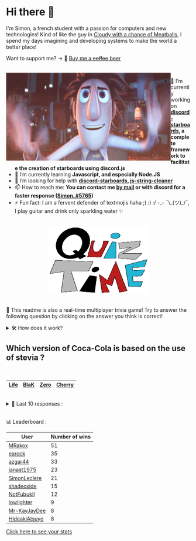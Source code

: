 # Hi there 👋

I'm Simon, a french student with a passion for computers and new technologies!
Kind of like the guy in [Cloudy with a chance of Meatballs](https://www.youtube.com/watch?v=dQw4w9WgXcQ), I spend my days imagining and developing systems to make the world a better place!

Want to support me? -> 🍺 [Buy me a ~~coffee~~ beer](https://www.buymeacoffee.com/SimonLeclere)

<br>

<img width="450" height="240" src="./assets/cloudyWithAChanceOfMeatBalls.gif" align=left>

- 🔭 I’m currently working on **[discord-starboards](https://github.com/SimonLeclere/discord-starboards), a complete framework to facilitate the creation of starboards using discord.js**
- 🌱 I’m currently learning **Javascript, and especially Node.JS**
- 🤔 I’m looking for help with **[discord-starboards](https://github.com/SimonLeclere/discord-starboards), [js-string-cleaner](https://github.com/SimonLeclere/Js-String-Cleaner)**
- 📫 How to reach me: **You can contact me [by mail](mailto:simon-leclere@orange.fr) or with discord for a faster response ([Simon_#5765](https://discord.com/invite/U2VGrkT))**
- ⚡ Fun fact: I am a fervent defender of textmojis haha ;) :) :/ -\_- ¯\\\_(ツ)\_/¯, I play guitar and drink only sparkling water ✨

<br>

<center><img width="280" height="187" src="./assets/quizTime.gif"></center>

<br>

🎲 This readme is also a real-time multiplayer trivia game! Try to answer the following question by clicking on the answer you think is correct!
<details>
  <summary>🛠️ How does it work?</summary>
  Each answer is a link to a pre-filled issue. When you press "Submit new issue", it triggers a Github action workflow that compares your answer with the correct answer, finds a new question and updates the readme.md file. Not bad huh?! This whole process only takes about 20 seconds!
</details>

## Which version of Coca-Cola is based on the use of stevia ?

<br>

| [Life](https://github.com/SimonLeclere/SimonLeclere/issues/new?title=quiz%7C316%7CLife&body=Just%20click%20'Submit%20new%20issue'.) | [BlaK](https://github.com/SimonLeclere/SimonLeclere/issues/new?title=quiz%7C316%7CBlaK&body=Just%20click%20'Submit%20new%20issue'.) | [Zero](https://github.com/SimonLeclere/SimonLeclere/issues/new?title=quiz%7C316%7CZero&body=Just%20click%20'Submit%20new%20issue'.) | [Cherry](https://github.com/SimonLeclere/SimonLeclere/issues/new?title=quiz%7C316%7CCherry&body=Just%20click%20'Submit%20new%20issue'.) |
| - | - | - | - | 

<br>

<details>
  <summary>📒 Last 10 responses :</summary>

- **NotFubukIl** answered **Belgium** to `Which country is considered the cradle of world pigeon racing ?` (Good answer)
- **NotFubukIl** answered **Heath Ledger** to `Which Michelle Williams ex is the sexy Joker of the movie « The Dark Knight » ?` (Good answer)
- **NotFubukIl** answered **Pear Belle-Hélène** to `Which dessert owes its name to an operetta by Jacques Offenbach ?` (Good answer)
- **NotFubukIl** answered **2,500** to `How many plates for lunch were loaded aboard the Titanic ?` (Good answer)
- **NotFubukIl** answered **One month** to `What is the average lifespan of a bee during the summer months ?` (Good answer)
- **NotFubukIl** answered **Spain** to `Which country won the 2019 Men's Basketball World Cup ?` (Good answer)
- **NotFubukIl** answered **Pigeons** to `The pigeon sport concerns the breeding of which animals ?` (Good answer)
- **NotFubukIl** answered **Poland** to `Which country lost about fifteen percent of its population between 1939 and 1945 ?` (Good answer)
- **NotFubukIl** answered **From the fork** to `Sitting at a French-style table, your red wine glass is on the right...` (Wrong answer)
- **NotFubukIl** answered **Sous-ventrière** to `What useful accessory keeps the saddle of the horse in place ?` (Wrong answer)

</details>

<br>

📊 Leaderboard :

| User | Number of wins |
|-|-|
| [MRakox](https://github.com/MRakox) | 51 |
| [earock](https://github.com/earock) | 35 |
| [azgar44](https://github.com/azgar44) | 33 |
| [janast1975](https://github.com/janast1975) | 23 |
| [SimonLeclere](https://github.com/SimonLeclere) | 21 |
| [shadeoxide](https://github.com/shadeoxide) | 15 |
| [NotFubukIl](https://github.com/NotFubukIl) | 12 |
| [lowlighter](https://github.com/lowlighter) | 9 |
| [Mr-KayJayDee](https://github.com/Mr-KayJayDee) | 8 |
| [HideakiAtsuyo](https://github.com/HideakiAtsuyo) | 8 |

[Click here to see your stats](https://github.com/SimonLeclere/SimonLeclere/issues/new?title=MyStats&body=Just%20click%20%27Submit%20new%20issue%27.)
